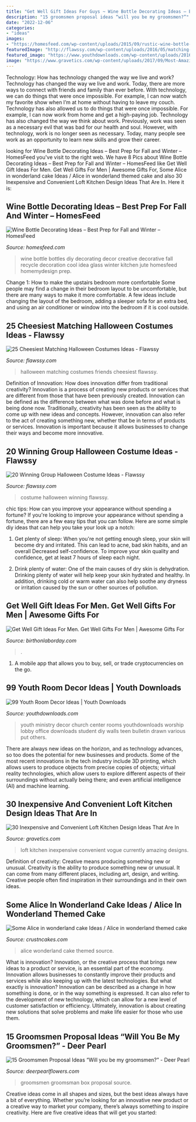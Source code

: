 ```yaml
---
title: "Get Well Gift Ideas For Guys ~ Wine Bottle Decorating Ideas – Best Prep For Fall And Winter – Homesfeed"
description: "15 groomsmen proposal ideas “will you be my groomsmen?”"
date: "2022-12-06"
categories:
- "ideas"
images:
- "https://homesfeed.com/wp-content/uploads/2015/09/rustic-wine-bottle-decorating-ideas-with-jute-yarn-decoration-sticked-on-the-bottle-in-brown-color-on-glass-tray.jpg"
featuredImage: "http://flawssy.com/wp-content/uploads/2016/05/matching-friends-halloween-coustume-feature.jpg"
featured_image: "https://www.youthdownloads.com/wp-content/uploads/2016/02/Cool-youth-room-wall-art-1.jpg"
image: "https://www.gravetics.com/wp-content/uploads/2017/09/Most-Amazing-Loft-Designs.jpg"
---
```



Technology: How has technology changed the way we live and work?
Technology has changed the way we live and work. Today, there are more ways to connect with friends and family than ever before. With technology, we can do things that were once impossible. For example, I can now watch my favorite show when I’m at home without having to leave my couch. Technology has also allowed us to do things that were once impossible. For example, I can now work from home and get a high-paying job. Technology has also changed the way we think about work. Previously, work was seen as a necessary evil that was bad for our health and soul. However, with technology, work is no longer seen as necessary. Today, many people see work as an opportunity to learn new skills and grow their career.

	

		
looking for Wine Bottle Decorating Ideas – Best Prep for Fall and Winter – HomesFeed you've visit to the right web. We have 8 Pics about Wine Bottle Decorating Ideas – Best Prep for Fall and Winter – HomesFeed like Get Well Gift Ideas For Men. Get Well Gifts For Men | Awesome Gifts For, Some Alice in wonderland cake Ideas / Alice in wonderland themed cake and also 30 Inexpensive and Convenient Loft Kitchen Design Ideas That Are In. Here it is:
		
    
## Wine Bottle Decorating Ideas – Best Prep For Fall And Winter – HomesFeed

<img loading=lazy src="https://homesfeed.com/wp-content/uploads/2015/09/rustic-wine-bottle-decorating-ideas-with-jute-yarn-decoration-sticked-on-the-bottle-in-brown-color-on-glass-tray.jpg" onerror="this.onerror=null;this.src='https://tse4.mm.bing.net/th?id=OIP.I1LmuDeJ7fTP16zyj2FMbQHaLH&amp;pid=15.1';" alt="Wine Bottle Decorating Ideas – Best Prep for Fall and Winter – HomesFeed">

_Source: homesfeed.com_

>wine bottle bottles diy decorating decor creative decorative fall recycle decoration cool idea glass winter kitchen jute homesfeed homemydesign prep. 

	

Change 1: How to make the upstairs bedroom more comfortable
Some people may find a change in their bedroom layout to be uncomfortable, but there are many ways to make it more comfortable. A few ideas include changing the layout of the bedroom, adding a sleeper sofa for an extra bed, and using an air conditioner or window into the bedroom if it is cool outside.

    
## 25 Cheesiest Matching Halloween Costumes Ideas - Flawssy

<img loading=lazy src="http://flawssy.com/wp-content/uploads/2016/05/matching-friends-halloween-coustume-feature.jpg" onerror="this.onerror=null;this.src='https://tse4.mm.bing.net/th?id=OIP.ezvr063CgOPHzFZdQ4buNgHaE7&amp;pid=15.1';" alt="25 Cheesiest Matching Halloween Costumes Ideas - Flawssy">

_Source: flawssy.com_

>halloween matching costumes friends cheesiest flawssy. 

	

Definition of Innovation: How does innovation differ from traditional creativity?
Innovation is a process of creating new products or services that are different from those that have been previously created. Innovation can be defined as the difference between what was done before and what is being done now. Traditionally, creativity has been seen as the ability to come up with new ideas and concepts. However, innovation can also refer to the act of creating something new, whether that be in terms of products or services. Innovation is important because it allows businesses to change their ways and become more innovative.

    
## 20 Winning Group Halloween Costume Ideas - Flawssy

<img loading=lazy src="http://flawssy.com/wp-content/uploads/2016/05/Best-Group-Halloween-Costume-Eve.jpg" onerror="this.onerror=null;this.src='https://tse2.mm.bing.net/th?id=OIP.tGAhY431XzSSREBI_TFqAQHaJ4&amp;pid=15.1';" alt="20 Winning Group Halloween Costume Ideas - Flawssy">

_Source: flawssy.com_

>costume halloween winning flawssy. 

	

chic tips: How can you improve your appearance without spending a fortune?
If you're looking to improve your appearance without spending a fortune, there are a few easy tips that you can follow. Here are some simple diy ideas that can help you take your look up a notch:
1. Get plenty of sleep: When you're not getting enough sleep, your skin will become dry and irritated. This can lead to acne, bad skin habits, and an overall Decreased self-confidence. To improve your skin quality and confidence, get at least 7 hours of sleep each night.

2. Drink plenty of water: One of the main causes of dry skin is dehydration. Drinking plenty of water will help keep your skin hydrated and healthy. In addition, drinking cold or warm water can also help soothe any dryness or irritation caused by the sun or other sources of pollution.


    
## Get Well Gift Ideas For Men. Get Well Gifts For Men | Awesome Gifts For

<img loading=lazy src="http://birthonlaborday.com/pics/get-well-gift-ideas-for-men-2.jpg" onerror="this.onerror=null;this.src='https://tse3.mm.bing.net/th?id=OIP._DikgeTC7sZS-dHWnQC5ggHaJ4&amp;pid=15.1';" alt="Get Well Gift Ideas For Men. Get Well Gifts For Men | Awesome Gifts For">

_Source: birthonlaborday.com_

>. 

	

1. A mobile app that allows you to buy, sell, or trade cryptocurrencies on the go.

    
## 99 Youth Room Decor Ideas | Youth Downloads

<img loading=lazy src="https://www.youthdownloads.com/wp-content/uploads/2016/02/Cool-youth-room-wall-art-1.jpg" onerror="this.onerror=null;this.src='https://tse3.mm.bing.net/th?id=OIP.otcDVx2DJmO0jkWGRf1xdAHaJ4&amp;pid=15.1';" alt="99 Youth Room Decor Ideas | Youth Downloads">

_Source: youthdownloads.com_

>youth ministry decor church center rooms youthdownloads worship lobby office downloads student diy walls teen bulletin drawn various put others. 

	

There are always new ideas on the horizon, and as technology advances, so too does the potential for new businesses and products. Some of the most recent innovations in the tech industry include 3D printing, which allows users to produce objects from precise copies of objects; virtual reality technologies, which allow users to explore different aspects of their surroundings without actually being there; and even artificial intelligence (AI) and machine learning.

    
## 30 Inexpensive And Convenient Loft Kitchen Design Ideas That Are In

<img loading=lazy src="https://www.gravetics.com/wp-content/uploads/2017/09/Most-Amazing-Loft-Designs.jpg" onerror="this.onerror=null;this.src='https://tse2.mm.bing.net/th?id=OIP.oTafzk715S6CnpJ-HqVWVAHaLH&amp;pid=15.1';" alt="30 Inexpensive and Convenient Loft Kitchen Design Ideas That Are In">

_Source: gravetics.com_

>loft kitchen inexpensive convenient vogue currently amazing designs. 

	

Definition of creativity: Creative means producing something new or unusual.
Creativity is the ability to produce something new or unusual. It can come from many different places, including art, design, and writing. Creative people often find inspiration in their surroundings and in their own ideas.

    
## Some Alice In Wonderland Cake Ideas / Alice In Wonderland Themed Cake

<img loading=lazy src="http://www.crustncakes.com/blog/wp-content/uploads/2015/06/177fc260ae5e482a651ec68c949736e1.jpg" onerror="this.onerror=null;this.src='https://tse4.mm.bing.net/th?id=OIP.i7JooNT5jrF6RrwT_ueoCgHaJ_&amp;pid=15.1';" alt="Some Alice in wonderland cake Ideas / Alice in wonderland themed cake">

_Source: crustncakes.com_

>alice wonderland cake themed source. 

	

What is innovation?
Innovation, or the creative process that brings new ideas to a product or service, is an essential part of the economy. Innovation allows businesses to constantly improve their products and services while also keeping up with the latest technologies. But what exactly is innovation?
Innovation can be described as a change in how something is done, or in the way something is expressed. It can also refer to the development of new technology, which can allow for a new level of customer satisfaction or efficiency. Ultimately, innovation is about creating new solutions that solve problems and make life easier for those who use them.

    
## 15 Groomsmen Proposal Ideas “Will You Be My Groomsmen?” - Deer Pearl

<img loading=lazy src="https://www.deerpearlflowers.com/wp-content/uploads/2018/05/Will-you-be-my-groomsman-box.jpg" onerror="this.onerror=null;this.src='https://tse4.mm.bing.net/th?id=OIP.NYUIjgOY02rvGw_nAIwnjgHaJ4&amp;pid=15.1';" alt="15 Groomsmen Proposal Ideas “Will you be my groomsmen?” - Deer Pearl">

_Source: deerpearlflowers.com_

>groomsmen groomsman box proposal source. 

	

Creative ideas come in all shapes and sizes, but the best ideas always have a bit of everything. Whether you’re looking for an innovative new product or a creative way to market your company, there’s always something to inspire creativity. Here are five creative ideas that will get you started: 

